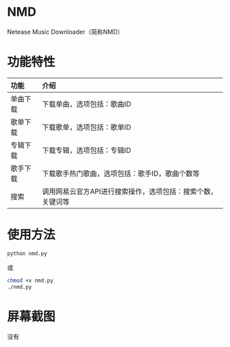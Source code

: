 # NMD
Netease Music Downloader（简称NMD）

# 功能特性
|功能|介绍|
|:-----|:-----|
|单曲下载|下载单曲，选项包括：歌曲ID|
|歌单下载|下载歌单，选项包括：歌单ID|
|专辑下载|下载专辑，选项包括：专辑ID|
|歌手下载|下载歌手热门歌曲，选项包括：歌手ID，歌曲个数等|
|搜索|调用网易云官方API进行搜索操作，选项包括：搜索个数，关键词等|

# 使用方法
```bash
python nmd.py
```
或
```bash
chmod +x nmd.py
./nmd.py
```

# 屏幕截图
没有
